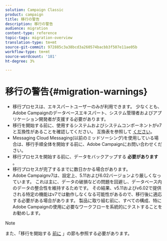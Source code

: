 ```yaml
---
solution: Campaign Classic
product: campaign
title: 移行の警告
description: 移行の警告
audience: migration
content-type: reference
topic-tags: migration-overview
translation-type: tm+mt
source-git-commit: 972885c3a38bcd3a260574bacbb3f507e11ae05b
workflow-type: tm+mt
source-wordcount: '181'
ht-degree: 3%

---
```



# 移行の警告{#migration-warnings}

* 移行プロセスは、エキスパートユーザーのみが利用できます。 少なくとも、Adobe Campaignのデータベースエキスパート、システム管理者およびアプリケーション開発者が支援する必要があります。
* 移行を開始する前に、使用するシステムおよびシステムコンポーネントがv7と互換性があることを確認してください。 互換表を参照して [ください](../../rn/using/compatibility-matrix.md)。
* Messaging Cloud Messaging(以前のミッドソーシング)を使用している場合は、移行手順全体を開始する前に、Adobe Campaignにお問い合わせください。
* 移行プロセスを開始する前に、データをバックアップする **必要があります** 。
* 移行プロセスが完了するまでに数日かかる場合があります。
* Adobe Campaignv7は、設定上、5.11および6.02バージョンより厳しくなっています。 これは主に、データの破損などの問題を回避し、データベース内のデータの整合性を維持するためです。 その結果、v5.11およびv6.02で提供される特定の機能はv7では動作しなくなる可能性があるので、移行後に適応する必要がある場合があります。 製品に取り組む前に、すべての構成、特にAdobe Campaignの使用に必要なワークフローを系統的にテストすることをお勧めします。

>[!NOTE]
>
>また、「移行を開始する [前に](../../migration/using/before-starting-migration.md) 」の節も参照する必要があります。

